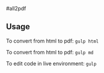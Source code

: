 #all2pdf

## Usage

To convert from html to pdf: `gulp html`

To convert from html to pdf: `gulp md`

To edit code in live environment: `gulp`
